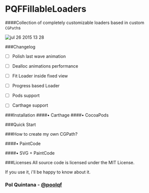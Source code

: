 # PQFFillableLoaders

####Collection of completely customizable loaders based in custom `CGPath`s

![jul 26 2015 13 28](https://cloud.githubusercontent.com/assets/7887319/8893760/e4afff0e-339d-11e5-8a26-a483e77e79ac.gif)

###Changelog

- [ ] Polish last wave animation
- [ ] Dealloc animations performance
- [ ] Fit Loader inside fixed view
- [ ] Progress based Loader
- [ ] Pods support
- [ ] Carthage support


###Installation
####• Carthage
####• CocoaPods

###Quick Start

###How to create my own CGPath?

####• PaintCode


####• SVG + PaintCode

###Licenses
All source code is licensed under the MIT License.

If you use it, i'll be happy to know about it.

### Pol Quintana - [@poolqf](https://twitter.com/poolqf)
